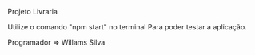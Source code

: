 Projeto Livraria

Utilize o comando "npm start" no terminal
Para poder testar a aplicação.

Programador => Willams Silva